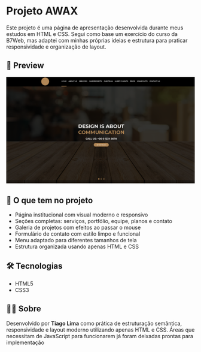 # Projeto AWAX

Este projeto é uma página de apresentação desenvolvida durante meus estudos em HTML e CSS. Segui como base um exercício do curso da B7Web, mas adaptei com minhas próprias ideias e estrutura para praticar responsividade e organização de layout.

## 📸 Preview

![Visual do Projeto](./screenshot.png)

## 🚀 O que tem no projeto

- Página institucional com visual moderno e responsivo  
- Seções completas: serviços, portfólio, equipe, planos e contato  
- Galeria de projetos com efeitos ao passar o mouse  
- Formulário de contato com estilo limpo e funcional  
- Menu adaptado para diferentes tamanhos de tela  
- Estrutura organizada usando apenas HTML e CSS

## 🛠 Tecnologias

- HTML5
- CSS3


## 👨‍💻 Sobre
Desenvolvido por **Tiago Lima** como prática de estruturação semântica, responsividade e layout moderno utilizando apenas HTML e CSS. 
 Áreas que necessitam de JavaScript para funcionarem já foram deixadas prontas para implementação
